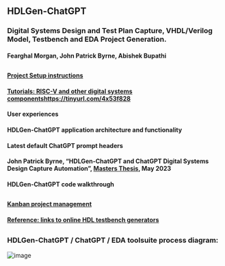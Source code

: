 
## 
## HDLGen-ChatGPT 
### Digital Systems Design and Test Plan Capture, VHDL/Verilog Model, Testbench and EDA Project Generation.
#### Fearghal Morgan, John Patrick Byrne, Abishek Bupathi
##
#### [Project Setup instructions](https://tinyurl.com/34srhxjw)
#### [Tutorials: RISC-V and other digital systems componentshttps://tinyurl.com/4x53f828](https://tinyurl.com/zbjxa9fz)
#### User experiences
#### HDLGen-ChatGPT application architecture and functionality
#### Latest default ChatGPT prompt headers
#### John Patrick Byrne, “HDLGen-ChatGPT and ChatGPT Digital Systems Design Capture Automation”, [Masters Thesis](https://vicicourse.s3.eu-west-1.amazonaws.com/HDLGen/RSP2023/HDLGen-ChatGPT_JPB.pdf), May 2023
#### HDLGen-ChatGPT code walkthrough
##
#### [Kanban project management](https://github.com/users/abishek-bupathi/projects/1)
#### [Reference: links to online HDL testbench generators]([https://tinyurl.com/zbjxa9fz](https://vicicourse.s3.eu-west-1.amazonaws.com/HDLGen/Online+HDL+Generator+Examples.pdf))
##
### HDLGen-ChatGPT / ChatGPT / EDA toolsuite process diagram:
![image](https://vicicourse.s3.eu-west-1.amazonaws.com/HDLGen/HDLGen_ChatGPT_DetailedProcessDiagram.png)
